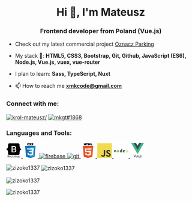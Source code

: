 <h1 align="center">Hi 👋, I'm Mateusz</h1>
<h3 align="center">Frontend developer from Poland (Vue.js)</h3> 
 

- Check out my latest commercial project [Oznacz Parking](https://oznaczparking.pl/)

- My stack 🔨: **HTML5, CSS3, Bootstrap, Git, Github, JavaScript (ES6), Node.js, Vue.js, vuex, vue-router**

- I plan to learn: **Sass, TypeScript, Nuxt**

- 📫 How to reach me **xmkcode@gmail.com**

<h3 align="left">Connect with me:</h3>
<p align="left">
<a href="https://linkedin.com/in/krol-mateusz/" target="blank"><img align="center" src="https://raw.githubusercontent.com/rahuldkjain/github-profile-readme-generator/master/src/images/icons/Social/linked-in-alt.svg" alt="krol-mateusz/" height="30" width="40" /></a>
<a href="https://discord.gg/mkgt#1868" target="blank"><img align="center" src="https://raw.githubusercontent.com/rahuldkjain/github-profile-readme-generator/master/src/images/icons/Social/discord.svg" alt="mkgt#1868" height="30" width="40" /></a>
</p>

<h3 align="left">Languages and Tools:</h3>
<p align="left"> <a href="https://getbootstrap.com" target="_blank" rel="noreferrer"> <img src="https://raw.githubusercontent.com/devicons/devicon/master/icons/bootstrap/bootstrap-plain-wordmark.svg" alt="bootstrap" width="40" height="40"/> </a> <a href="https://www.w3schools.com/css/" target="_blank" rel="noreferrer"> <img src="https://raw.githubusercontent.com/devicons/devicon/master/icons/css3/css3-original-wordmark.svg" alt="css3" width="40" height="40"/> </a> <a href="https://firebase.google.com/" target="_blank" rel="noreferrer"> <img src="https://www.vectorlogo.zone/logos/firebase/firebase-icon.svg" alt="firebase" width="40" height="40"/> </a> <a href="https://git-scm.com/" target="_blank" rel="noreferrer"> <img src="https://www.vectorlogo.zone/logos/git-scm/git-scm-icon.svg" alt="git" width="40" height="40"/> </a> <a href="https://www.w3.org/html/" target="_blank" rel="noreferrer"> <img src="https://raw.githubusercontent.com/devicons/devicon/master/icons/html5/html5-original-wordmark.svg" alt="html5" width="40" height="40"/> </a> <a href="https://developer.mozilla.org/en-US/docs/Web/JavaScript" target="_blank" rel="noreferrer"> <img src="https://raw.githubusercontent.com/devicons/devicon/master/icons/javascript/javascript-original.svg" alt="javascript" width="40" height="40"/> </a> <a href="https://nodejs.org" target="_blank" rel="noreferrer"> <img src="https://raw.githubusercontent.com/devicons/devicon/master/icons/nodejs/nodejs-original-wordmark.svg" alt="nodejs" width="40" height="40"/> </a> <a href="https://vuejs.org/" target="_blank" rel="noreferrer"> <img src="https://raw.githubusercontent.com/devicons/devicon/master/icons/vuejs/vuejs-original-wordmark.svg" alt="vuejs" width="40" height="40"/> </a> </p>

<p><img align="left" src="https://github-readme-stats.vercel.app/api/top-langs?username=zizoko1337&show_icons=true&locale=en&layout=compact" alt="zizoko1337" /></p>

<p>&nbsp;<img align="center" src="https://github-readme-stats.vercel.app/api?username=zizoko1337&show_icons=true&locale=en" alt="zizoko1337" /></p>

<p><img align="center" src="https://github-readme-streak-stats.herokuapp.com/?user=zizoko1337&" alt="zizoko1337" /></p>

<p align="left"> <img src="https://komarev.com/ghpvc/?username=zizoko1337&label=Profile%20views&color=0e75b6&style=flat" alt="zizoko1337" /> </p>
